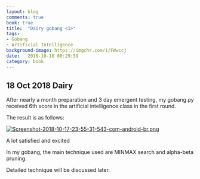 ```yaml
---
layout: blog
comments: true
book: true
title:  "Dairy gobang <1>"
tags:
- Gobang
- Artificial Intelligence
background-image: https://imgchr.com/i/FWwccj
date:   2018-10-18 00:29:59
category: book
---
```


## 18 Oct 2018 Dairy

After nearly a month preparation and 3 day emergent testing, my gobang.py received 6th score in the artificial intelligence class in the first round.

The result is as follows:

[![Screenshot-2018-10-17-23-55-31-543-com-android-br.png](https://i.postimg.cc/y6P7STcJ/Screenshot-2018-10-17-23-55-31-543-com-android-br.png)](https://postimg.cc/NL533mNY)

A lot satisfied and excited

In my gobang, the main technique used are MINMAX search and alpha-beta pruning.

Detailed technique will be discussed later. 

